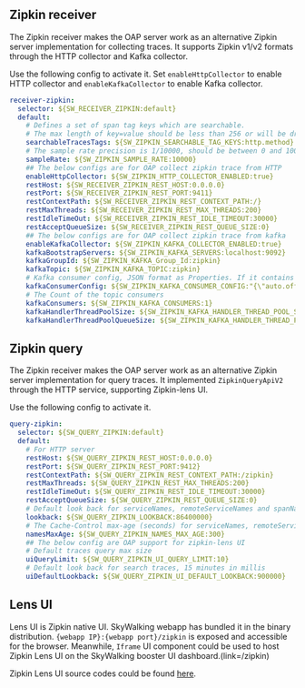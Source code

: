 ## Zipkin receiver
The Zipkin receiver makes the OAP server work as an alternative Zipkin server implementation for collecting traces. 
It supports Zipkin v1/v2 formats through the HTTP collector and Kafka collector.

Use the following config to activate it.
Set `enableHttpCollector` to enable HTTP collector and `enableKafkaCollector` to enable Kafka collector.

```yaml
receiver-zipkin:
  selector: ${SW_RECEIVER_ZIPKIN:default}
  default:
    # Defines a set of span tag keys which are searchable.
    # The max length of key=value should be less than 256 or will be dropped.
    searchableTracesTags: ${SW_ZIPKIN_SEARCHABLE_TAG_KEYS:http.method}
    # The sample rate precision is 1/10000, should be between 0 and 10000
    sampleRate: ${SW_ZIPKIN_SAMPLE_RATE:10000}
    ## The below configs are for OAP collect zipkin trace from HTTP
    enableHttpCollector: ${SW_ZIPKIN_HTTP_COLLECTOR_ENABLED:true}
    restHost: ${SW_RECEIVER_ZIPKIN_REST_HOST:0.0.0.0}
    restPort: ${SW_RECEIVER_ZIPKIN_REST_PORT:9411}
    restContextPath: ${SW_RECEIVER_ZIPKIN_REST_CONTEXT_PATH:/}
    restMaxThreads: ${SW_RECEIVER_ZIPKIN_REST_MAX_THREADS:200}
    restIdleTimeOut: ${SW_RECEIVER_ZIPKIN_REST_IDLE_TIMEOUT:30000}
    restAcceptQueueSize: ${SW_RECEIVER_ZIPKIN_REST_QUEUE_SIZE:0}
    ## The below configs are for OAP collect zipkin trace from kafka
    enableKafkaCollector: ${SW_ZIPKIN_KAFKA_COLLECTOR_ENABLED:true}
    kafkaBootstrapServers: ${SW_ZIPKIN_KAFKA_SERVERS:localhost:9092}
    kafkaGroupId: ${SW_ZIPKIN_KAFKA_Group_Id:zipkin}
    kafkaTopic: ${SW_ZIPKIN_KAFKA_TOPIC:zipkin}
    # Kafka consumer config, JSON format as Properties. If it contains the same key with above, would override.
    kafkaConsumerConfig: ${SW_ZIPKIN_KAFKA_CONSUMER_CONFIG:"{\"auto.offset.reset\":\"earliest\",\"enable.auto.commit\":true}"}
    # The Count of the topic consumers
    kafkaConsumers: ${SW_ZIPKIN_KAFKA_CONSUMERS:1}
    kafkaHandlerThreadPoolSize: ${SW_ZIPKIN_KAFKA_HANDLER_THREAD_POOL_SIZE:-1}
    kafkaHandlerThreadPoolQueueSize: ${SW_ZIPKIN_KAFKA_HANDLER_THREAD_POOL_QUEUE_SIZE:-1}

```

## Zipkin query
The Zipkin receiver makes the OAP server work as an alternative Zipkin server implementation for query traces. 
It implemented `ZipkinQueryApiV2` through the HTTP service, supporting Zipkin-lens UI.

Use the following config to activate it.

```yaml
query-zipkin:
  selector: ${SW_QUERY_ZIPKIN:default}
  default:
    # For HTTP server
    restHost: ${SW_QUERY_ZIPKIN_REST_HOST:0.0.0.0}
    restPort: ${SW_QUERY_ZIPKIN_REST_PORT:9412}
    restContextPath: ${SW_QUERY_ZIPKIN_REST_CONTEXT_PATH:/zipkin}
    restMaxThreads: ${SW_QUERY_ZIPKIN_REST_MAX_THREADS:200}
    restIdleTimeOut: ${SW_QUERY_ZIPKIN_REST_IDLE_TIMEOUT:30000}
    restAcceptQueueSize: ${SW_QUERY_ZIPKIN_REST_QUEUE_SIZE:0}
    # Default look back for serviceNames, remoteServiceNames and spanNames, 1 day in millis
    lookback: ${SW_QUERY_ZIPKIN_LOOKBACK:86400000}
    # The Cache-Control max-age (seconds) for serviceNames, remoteServiceNames and spanNames
    namesMaxAge: ${SW_QUERY_ZIPKIN_NAMES_MAX_AGE:300}
    ## The below config are OAP support for zipkin-lens UI
    # Default traces query max size
    uiQueryLimit: ${SW_QUERY_ZIPKIN_UI_QUERY_LIMIT:10}
    # Default look back for search traces, 15 minutes in millis
    uiDefaultLookback: ${SW_QUERY_ZIPKIN_UI_DEFAULT_LOOKBACK:900000}
```

## Lens UI
Lens UI is Zipkin native UI. SkyWalking webapp has bundled it in the binary distribution.
`{webapp IP}:{webapp port}/zipkin` is exposed and accessible for the browser.
Meanwhile, `Iframe` UI component could be used to host Zipkin Lens UI on the SkyWalking booster UI dashboard.(link=/zipkin) 

Zipkin Lens UI source codes could be found [here](https://github.com/openzipkin/zipkin/tree/master/zipkin-lens).